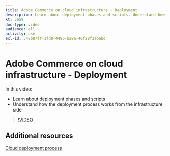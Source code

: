 ```yaml
---
title: Adobe Commerce on cloud infrastructure - Deployment
description: Learn about deployment phases and scripts. Understand how the deployment process works from the infrastructure side​.
kt: 5659
doc-type: video
audience: all
activity: use
exl-id: 548b87ff-1fd8-4486-b28a-40f28f3ababd
---
```

# Adobe Commerce on cloud infrastructure - Deployment

In this video:

- Learn about deployment phases and scripts
- Understand how the deployment process works from the infrastructure side​

>[!VIDEO](https://video.tv.adobe.com/v/35695?quality=12&learn=on)

## Additional resources

[Cloud deployment process](https://devdocs.magento.com/cloud/deploy/cloud-deployment-process.html)
